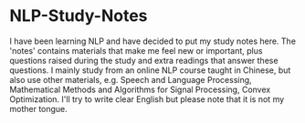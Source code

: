 # NLP-Study-Notes

I have been learning NLP and have decided to put my study notes here. The 'notes' contains materials that make me feel new or important, plus questions raised during the study and extra readings that answer these questions. I mainly study from an online NLP course taught in Chinese, but also use other materials, e.g. Speech and Language Processing, Mathematical Methods and Algorithms for Signal Processing, Convex Optimization. I'll try to write clear English but please note that it is not my mother tongue.
